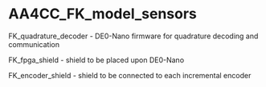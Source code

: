 # AA4CC_FK_model_sensors

FK_quadrature_decoder - DE0-Nano firmware for quadrature decoding and communication

FK_fpga_shield - shield to be placed upon DE0-Nano

FK_encoder_shield - shield to be connected to each incremental encoder
 